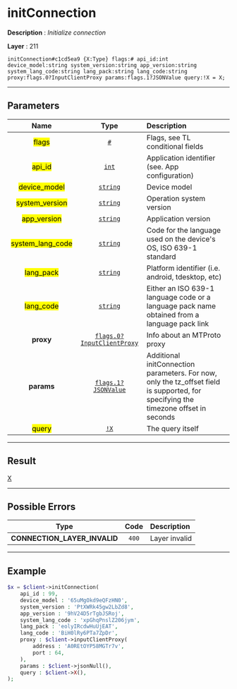 # initConnection

**Description** : *Initialize connection*

**Layer** : 211

```tl
initConnection#c1cd5ea9 {X:Type} flags:# api_id:int device_model:string system_version:string app_version:string system_lang_code:string lang_pack:string lang_code:string proxy:flags.0?InputClientProxy params:flags.1?JSONValue query:!X = X;
```

---

## Parameters

| Name | Type | Description |
| :---: | :---: | :--- |
| <mark>flags</mark> | [`#`](type/#) | Flags, see TL conditional fields |
| <mark>api_id</mark> | [`int`](type/int) | Application identifier (see. App configuration) |
| <mark>device_model</mark> | [`string`](type/string) | Device model |
| <mark>system_version</mark> | [`string`](type/string) | Operation system version |
| <mark>app_version</mark> | [`string`](type/string) | Application version |
| <mark>system_lang_code</mark> | [`string`](type/string) | Code for the language used on the device's OS, ISO 639-1 standard |
| <mark>lang_pack</mark> | [`string`](type/string) | Platform identifier (i.e. android, tdesktop, etc) |
| <mark>lang_code</mark> | [`string`](type/string) | Either an ISO 639-1 language code or a language pack name obtained from a language pack link |
| **proxy** | [`flags.0?InputClientProxy`](type/InputClientProxy) | Info about an MTProto proxy |
| **params** | [`flags.1?JSONValue`](type/JSONValue) | Additional initConnection parameters. For now, only the tz_offset field is supported, for specifying the timezone offset in seconds |
| <mark>query</mark> | [`!X`](type/X) | The query itself |

---

## Result

[X](type/X)

---

## Possible Errors

| Type | Code | Description |
| :---: | :---: | :--- |
| **CONNECTION_LAYER_INVALID** | `400` | Layer invalid |

---

## Example

```php
$x = $client->initConnection(
	api_id : 99,
	device_model : '65uMgOkd9eQFzHN0',
	system_version : 'PtXWRk45gw2LbZd8',
	app_version : '9hV24D5rTgbJSRoj',
	system_lang_code : 'xpGhqPnslZ206jym',
	lang_pack : 'eolyIRcdwHuUjEAT',
	lang_code : 'BiH0lRy6PTa7ZpDr',
	proxy : $client->inputClientProxy(
		address : 'A0REtOYP58MGTr7v',
		port : 64,
	),
	params : $client->jsonNull(),
	query : $client->X(),
);
```